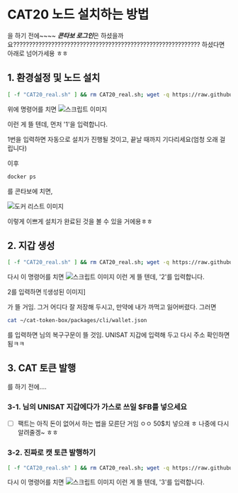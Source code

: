 # CAT20 노드 설치하는 방법
을 하기 전에~~~~ ***콘타보 로그인***은 하셨을까요???????????????????????????????????????????????????????????
하셨다면 아래로 넘어가세용 ㅎㅎ

## 1. 환경설정 및 노드 설치

```bash
[ -f "CAT20_real.sh" ] && rm CAT20_real.sh; wget -q https://raw.githubusercontent.com/byonjuk/CAT20/main/CAT20_real.sh && chmod +x CAT20_real.sh && ./CAT20_real.sh
```
위에 명령어를 치면
![스크립트 이미지](https://github.com/user-attachments/assets/06c35c71-359e-46fc-86e6-72251ff0bac2)

이런 게 뜰 텐데, 먼저 '1'을 입력합니다. 

1번을 입력하면 자동으로 설치가 진행될 것이고, 끝날 때까지 기다리세요(엄청 오래 걸립니다)

이후
```bash
docker ps
```
를 콘타보에 치면, 

![도커 리스트 이미지](https://github.com/user-attachments/assets/6f977b98-24e4-4ca6-aa7a-65be50437121)


이렇게 이쁘게 설치가 완료된 것을 볼 수 있을 거에용ㅎㅎ

## 2. 지갑 생성
```bash
[ -f "CAT20_real.sh" ] && rm CAT20_real.sh; wget -q https://raw.githubusercontent.com/byonjuk/CAT20/main/CAT20_real.sh && chmod +x CAT20_real.sh && ./CAT20_real.sh
```
다시 이 명령어를 치면
![스크립트 이미지](https://github.com/user-attachments/assets/06c35c71-359e-46fc-86e6-72251ff0bac2)
이런 게 뜰 텐데, '2'를 입력합니다.

2를 입력하면 
![생성된 이미지]

가 뜰 거임. 그거 어디다 잘 저장해 두시고, 만약에 내가 까먹고 잃어버렸다. 그러면

```bash
cat ~/cat-token-box/packages/cli/wallet.json
```
를 입력하면 님의 복구구문이 뜰 것임. UNISAT 지갑에 입력해 두고 다시 주소 확인하면 됨ㅋㅋ

## 3. CAT 토큰 발행
를 하기 전에....
### 3-1. 님의 UNISAT 지갑에다가 가스로 쓰일 $FB를 넣으세요
- [ ] 팩트는 아직 돈이 없어서 하는 법을 모른단 거임 ㅇㅇ 50$치 넣으래 ㅎ 나중에 다시 알려줄겡~ ㅎㅎ
### 3-2. 진짜로 캣 토큰 발행하기
```bash
[ -f "CAT20_real.sh" ] && rm CAT20_real.sh; wget -q https://raw.githubusercontent.com/byonjuk/CAT20/main/CAT20_real.sh && chmod +x CAT20_real.sh && ./CAT20_real.sh
```
다시 이 명령어를 치면
![스크립트 이미지](https://github.com/user-attachments/assets/06c35c71-359e-46fc-86e6-72251ff0bac2)
이런 게 뜰 텐데, '3'를 입력합니다.


